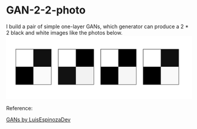 # GAN-2-2-photo

I build a pair of simple one-layer GANs, which generator can produce a 2 * 2 black and white images like the photos below.
![image](https://github.com/Kevindsds/GAN-2-2-graph/blob/ff0b070a8ea6a7460900c4aa3c6d71bdec1545e8/Image%20produced%20by%20the%20Generator.npg.png)


Reference:

[GANs by LuisEspinozaDev](https://github.com/LuisEspinozaDev/gans)
